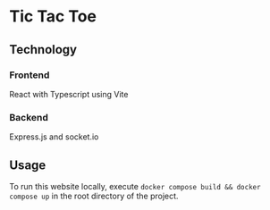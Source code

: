 # Tic Tac Toe
## Technology
### Frontend
React with Typescript using Vite
### Backend
Express.js and socket.io
## Usage
To run this website locally, execute `docker compose build && docker compose up` in the root directory of the project.